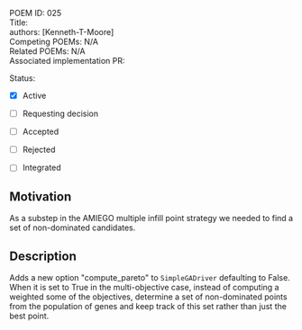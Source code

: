 POEM ID: 025  
Title:  
authors: [Kenneth-T-Moore]  
Competing POEMs: N/A  
Related POEMs: N/A  
Associated implementation PR:  

Status:

- [x] Active
- [ ] Requesting decision
- [ ] Accepted
- [ ] Rejected
- [ ] Integrated


Motivation
----------

As a substep in the AMIEGO multiple infill point strategy we needed to find a set of non-dominated candidates.

Description
-----------

Adds a new option "compute_pareto" to `SimpleGADriver` defaulting to False. When it is set to True in the
multi-objective case, instead of computing a weighted some of the objectives, determine a set of non-dominated
points from the population of genes and keep track of this set rather than just the best point.


